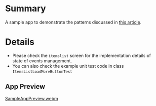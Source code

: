 # Summary
A sample app to demonstrate the patterns discussed in [this article](https://medium.com/@UdaySravanK/jetpack-compose-screen-state-and-events-management-f95bfbc23ea4). 

# Details
- Please check the `itemslist` screen for the implementation details of state of events management.
- You can also check the example unit test code in class `ItemsListLoadMoreButtonTest` 

## App Preview
[SampleAppPreview.webm](https://github.com/user-attachments/assets/8d909f4f-0c83-4327-941a-fd514341b33a)

